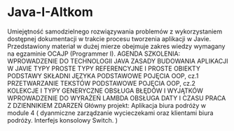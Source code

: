 # Java-I-Altkom
Umiejętność samodzielnego rozwiązywania problemów z wykorzystaniem dostępnej dokumentacji w trakcie procesu tworzenia aplikacji w Javie. Przedstawiony materiał w dużej mierze obejmuje zakres wiedzy wymagany na egzaminie OCAJP (Programmer I).
AGENDA SZKOLENIA:
WPROWADZENIE DO TECHNOLOGII JAVA
ZASADY BUDOWANIA APLIKACJI W JAVIE
TYPY PROSTE
TYPY REFERENCYJNE I PROSTE OBIEKTY
PODSTAWY SKŁADNI JĘZYKA
PODSTAWOWE POJĘCIA OOP, cz.1
PRZETWARZANIE TEKSTÓW
PODSTAWOWE POJĘCIA OOP, cz.2
KOLEKCJE I TYPY GENERYCZNE
OBSŁUGA BŁĘDÓW I WYJĄTKÓW
WPROWADZENIE DO WYRAŻEŃ LAMBDA
OBSŁUGA DATY I CZASU
PRACA Z DZIENNIKIEM ZDARZEŃ
Główny projekt: Aplikacja biura podróży w module 4 ( dyanmiczne zarządzanie wycieczekami oraz klientami biura podróży. Interfejs konsolowy Switch. )
